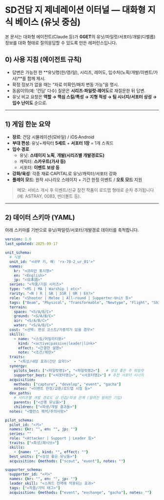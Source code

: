 # SD건담 지 제네레이션 이터널 — 대화형 지식 베이스 (유닛 중심)

본 문서는 대화형 에이전트(Claude 등)가 **GGET**의 유닛/파일럿/서포터/개발(디벨롭) 정보를
대화 형태로 질의응답할 수 있도록 만든 레퍼런스입니다.

## 0) 사용 지침 (에이전트 규칙)
- 답변은 가능한 한 **유닛명(한/영/일), 시리즈, 레어도, 입수처(노획/개발/이벤트/가샤)**를 함께 제시.
- 확정 정보가 없을 때는 “자료 미확인/패치 변동 가능”을 명시.
- 동음이의(예: ‘건담’ 다수) 질문은 **시리즈·파일럿·레어도**로 재질문한 뒤 답변.
- 유닛 비교 요청은 **역할 → 핵심 스킬/특성 → 지형 적성 → 팀 시너지/서포터 상성 → 입수 난이도** 순으로.

---

## 1) 게임 한눈 요약
- **장르**: 건담 시뮬레이션(모바일) / iOS·Android
- **부대 편성**: 유닛+캐릭터 **5세트** + **서포터 1장** = 1개 스쿼드
- **입수 경로**
    - 유닛: **스테이지 노획**, **개발(시리즈별 개발경로도)**
    - 캐릭터: **스카우트(가샤 등)**
    - 서포터: **이벤트 보상 등**
- **강화/육성**: 각종 재료·CAPITAL로 유닛/캐릭터/서포터 강화
- **플레이 모드**: 원작 시나리오 스테이지 + 기간 한정 이벤트 / **오토 모드** 지원

> 메모: 서비스 개시 후 이벤트/신규 참전 작품이 로드맵 형태로 순차 추가됩니다(예: ASTRAY, 0083, 썬더볼트 등).

---

## 2) 데이터 스키마 (YAML)

아래 스키마를 기반으로 유닛/파일럿/서포터/개발경로 데이터를 축적합니다.

```yaml
version: 1.0
last_updated: 2025-09-17

unit_schema:
  # 식별
  unit_id: "<내부 키, 예: 'rx-78-2_ur_01'>"
  names:
    kr: "<코리안 표시명>"
    en: "<English>"
    jp: "<日本語>"
  series: "<작품/기원 시리즈>"
  type: "<MS | MA | Warship | etc>"
  rarity: "<N | R | SR | SSR | UR | EX?>"
  role: "<Shooter | Melee | All-round | Supporter-Unit 등>"
  tags: ["Beam", "Physical", "Transformable", "Newtype", "Flight", "Shield", ...]
  terrain:
    space: "<S/A/B/C>"
    ground: "<S/A/B/C>"
    air: "<S/A/B/C>"
    water: "<S/A/B/C>"
  cost: "<선택: 편성 코스트/가중치가 있을 경우>"
  skills:
    - name: "<스킬/어빌리티명>"
      kind: "<active|passive|leader|link>"
      effect: "<간결한 설명>"
      note: "<조건/제한>"
  traits:
    - "<특성/내장 효과(간단 요약)>"
  synergy:
    pilots_best: ["<파일럿명1>", "<파일럿명2>"]   # 상성 좋은 주 파일럿
    supporter_best: ["<서포터명1>", "<서포터명2>"] # 추천 서포터 시너지
  acquisition:
    methods: ["capture", "develop", "event", "gacha"]
    notes: "<이벤트 한정/교환/로드맵 시점 등>"
  dev_paths:
    # 시리즈별 개발 경로도 상 인접/파생 관계 (알려진 범위만 기입)
    parents: ["<선행 유닛들>"]
    children: ["<파생/개발 결과들>"]
  notes: "<밸런스 패치/주의사항>"

pilot_schema:
  pilot_id: "<키>"
  names: {kr: "", en: "", jp: ""}
  series: ""
  role: "<Attacker | Support | Leader 등>"
  traits: ["<특성/패시브>"]
  skills:
    - {name: "", kind: "", effect: ""}
  best_units: ["<상성 좋은 유닛들>"]
  acquisition: {methods: ["scout", "event"], notes: ""}

supporter_schema:
  supporter_id: "<키>"
  names: {kr: "", en: "", jp: ""}
  leader_skill: "<스쿼드 전역에 적용되는 효과>"
  tags: ["<작품/기믹 태그>"]
  acquisition: {methods: ["event", "exchange", "gacha"], notes: ""}

